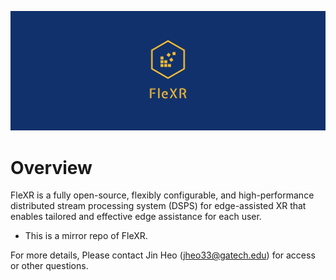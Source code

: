 ![flexr_header](./header_logo.png)

# Overview
FleXR is a fully open-source, flexibly configurable, and high-performance distributed stream processing system (DSPS) for edge-assisted XR that enables tailored and effective edge assistance for each user.

* This is a mirror repo of FleXR.

For more details, Please contact Jin Heo (jheo33@gatech.edu) for access or other questions.

